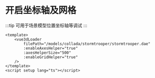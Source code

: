 # 开启坐标轴及网格

:::tip
可用于场景模型位置坐标轴等调试
:::

<EnableAxesGrid />

```vue
<template>
    <vue3dLoader
        filePath="/models/collada/stormtrooper/stormtrooper.dae"
        :enableAxesHelper="true"
        :axesHelperSize="500"
        :enableGridHelper="true"
    />
</template>
<script setup lang="ts"></script>
```